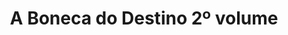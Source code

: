 ---
Numero: 479
title: A Boneca do Destino 2º volume
Autor: Clifford D Simak
Co-autor: 
Ano-de-Publicacao: 1997
Titulo-original: Destiny Doll
Tradutor: Clarisse Tavares
Co-tradutor: 
Ano-de-edicao: 1971
alias: Clifford-D-Simak
Autor2-alias: 
Tradutor1-alias: Clarisse-Tavares
Tradutor2-alias: 
Titulo-link: 479-A-Boneca-do-Destino-2-volume
Capa: 
pags: 
Capa-link: 
---